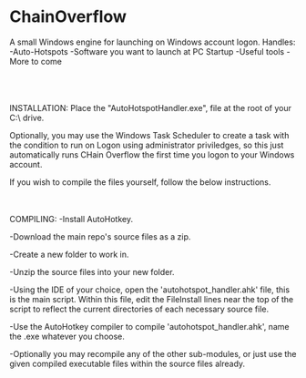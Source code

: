 # ChainOverflow
A small Windows engine for launching on Windows account logon.
Handles:
-Auto-Hotspots
-Software you want to launch at PC Startup
-Useful tools
-More to come
<br><br><br><br>


INSTALLATION:
Place the "AutoHotspotHandler.exe", file at the root of your C:\ drive. 

Optionally, you may use the Windows Task Scheduler to create a task with the condition to run on Logon using administrator priviledges, so this just automatically runs CHain Overflow the first time you logon to your Windows account.

If you wish to compile the files yourself, follow the below instructions.

<br><br>
COMPILING:
-Install AutoHotkey.

-Download the main repo's source files as a zip.

-Create a new folder to work in.

-Unzip the source files into your new folder.

-Using the IDE of your choice, open the 'autohotspot_handler.ahk' file, this is the main script. Within this file, edit the FileInstall lines near the top of the script to reflect the current directories of each necessary source file.

-Use the AutoHotkey compiler to compile 'autohotspot_handler.ahk', name the .exe whatever you choose.

-Optionally you may recompile any of the other sub-modules, or just use the given compiled executable files within the source files already.
